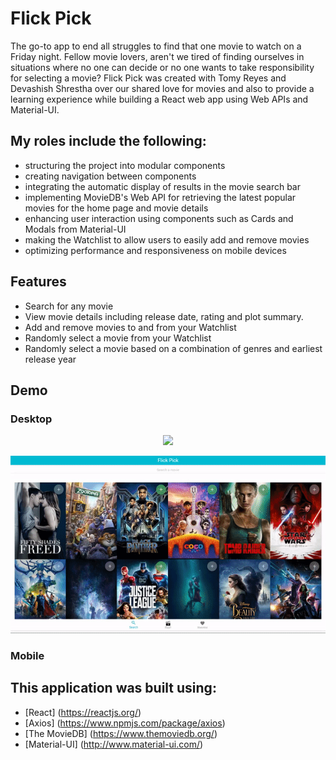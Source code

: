 # Flick Pick 

The go-to app to end all struggles to find that one movie to watch on a Friday night. Fellow movie lovers, aren't we tired of finding ourselves in situations where no one can decide or no one wants to take responsibility for selecting a movie?
Flick Pick was created with Tomy Reyes and Devashish Shrestha over our shared love for movies and also to provide a learning experience while building a React web app using Web APIs and Material-UI.

## My roles include the following:
+ structuring the project into modular components
+ creating navigation between components
+ integrating the automatic display of results in the movie search bar
+ implementing MovieDB's Web API for retrieving the latest popular movies for the home page and movie details
+ enhancing user interaction using components such as Cards and Modals from Material-UI
+ making the Watchlist to allow users to easily add and remove movies
+ optimizing performance and responsiveness on mobile devices 

## Features
+ Search for any movie
+ View movie details including release date, rating and plot summary.
+ Add and remove movies to and from your Watchlist
+ Randomly select a movie from your Watchlist
+ Randomly select a movie based on a combination of genres and earliest release year

## Demo
### Desktop
<p align="center">
  <img src="https://github.com/eugeneyu90/Flick-Pick/blob/master/Flick-Pick-Demo1.gif">
</p>
<p align="center">
  <img src="https://github.com/eugeneyu90/Flick-Pick/blob/master/Flick-Pick-Demo2.gif">
</p>

### Mobile


## This application was built using:
* [React] (https://reactjs.org/)
* [Axios] (https://www.npmjs.com/package/axios)
* [The MovieDB] (https://www.themoviedb.org/)
* [Material-UI] (http://www.material-ui.com/)
